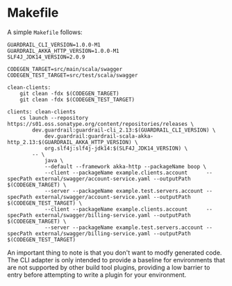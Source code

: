 Makefile
========

A simple `Makefile` follows:

```
GUARDRAIL_CLI_VERSION=1.0.0-M1
GUARDRAIL_AKKA_HTTP_VERSION=1.0.0-M1
SLF4J_JDK14_VERSION=2.0.9

CODEGEN_TARGET=src/main/scala/swagger
CODEGEN_TEST_TARGET=src/test/scala/swagger

clean-clients:
	git clean -fdx $(CODEGEN_TARGET)
	git clean -fdx $(CODEGEN_TEST_TARGET)

clients: clean-clients
	cs launch --repository https://s01.oss.sonatype.org/content/repositories/releases \
		dev.guardrail:guardrail-cli_2.13:$(GUARDRAIL_CLI_VERSION) \
			dev.guardrail:guardrail-scala-akka-http_2.13:$(GUARDRAIL_AKKA_HTTP_VERSION) \
			org.slf4j:slf4j-jdk14:$(SLF4J_JDK14_VERSION) \
		-- \
			java \
			--default --framework akka-http --packageName boop \
			--client --packageName example.clients.account      --specPath external/swagger/account-service.yaml --outputPath $(CODEGEN_TARGET) \
			--server --packageName example.test.servers.account --specPath external/swagger/account-service.yaml --outputPath $(CODEGEN_TEST_TARGET) \
			--client --packageName example.clients.account      --specPath external/swagger/billing-service.yaml --outputPath $(CODEGEN_TARGET) \
			--server --packageName example.test.servers.account --specPath external/swagger/billing-service.yaml --outputPath $(CODEGEN_TEST_TARGET)
```

An important thing to note is that you don't want to modfy generated code. The CLI adapter is only intended to provide a baseline for environments that are not supported by other build tool plugins, providing a low barrier to entry before attempting to write a plugin for your environment.
